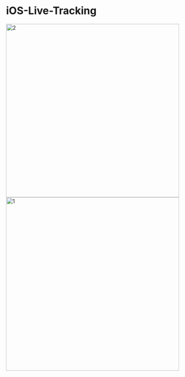 # iOS-Live-Tracking

<img width="474" alt="2" src="https://user-images.githubusercontent.com/13722768/185432807-88774e6c-fc70-4535-b041-70fa40c5203c.png">
<img width="474" alt="1" src="https://user-images.githubusercontent.com/13722768/185432816-b9bb37d5-d888-4091-b7d0-8bc10f969f20.png">
